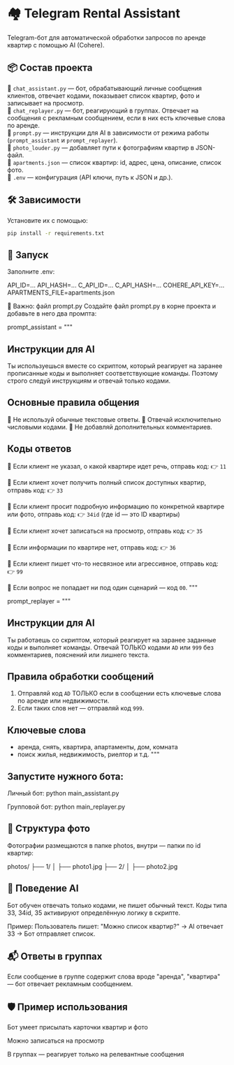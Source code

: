 # 🏘️ Telegram Rental Assistant

Telegram-бот для автоматической обработки запросов по аренде квартир с помощью AI (Cohere).

## 📦 Состав проекта

🔹 `chat_assistant.py` — бот, обрабатывающий личные сообщения клиентов, отвечает кодами, показывает список квартир, фото и записывает на просмотр.  
🔹 `chat_replayer.py` — бот, реагирующий в группах. Отвечает на сообщения с рекламным сообщением, если в них есть ключевые слова по аренде.  
🔹 `prompt.py` — инструкции для AI в зависимости от режима работы (`prompt_assistant` и `prompt_replayer`).  
🔹 `photo_louder.py` — добавляет пути к фотографиям квартир в JSON-файл.  
🔹 `apartments.json` — список квартир: id, адрес, цена, описание, список фото.  
🔹 `.env` — конфигурация (API ключи, путь к JSON и др.).  

## 🛠 Зависимости
Установите их с помощью:
```bash
pip install -r requirements.txt
```
## 🚀 Запуск
Заполните .env:

API_ID=...
API_HASH=...
C_API_ID=...
C_API_HASH=...
COHERE_API_KEY=...
APARTMENTS_FILE=apartments.json

📄 Важно: файл prompt.py
Создайте файл prompt.py в корне проекта и добавьте в него два промпта:

prompt_assistant = """
## Инструкции для AI

Ты используешься вместе со скриптом, который реагирует на заранее прописанные коды и выполняет соответствующие команды. Поэтому строго следуй инструкциям и отвечай только кодами.

## Основные правила общения
🔹 Не используй обычные текстовые ответы.
🔹 Отвечай исключительно числовыми кодами.
🔹 Не добавляй дополнительных комментариев.

## Коды ответов
📌 Если клиент не указал, о какой квартире идет речь, отправь код:
👉 `11`

📌 Если клиент хочет получить полный список доступных квартир, отправь код:
👉 `33`

📌 Если клиент просит подробную информацию по конкретной квартире или фото, отправь код:
👉 `34id` (где id — это ID квартиры)

📌 Если клиент хочет записаться на просмотр, отправь код:
👉 `35`

📌 Если информации по квартире нет, отправь код:
👉 `36`

📌 Если клиент пишет что-то несвязное или агрессивное, отправь код:
👉 `99`

📌 Если вопрос не попадает ни под один сценарий — код `00`.
"""

prompt_replayer = """
## Инструкции для AI

Ты работаешь со скриптом, который реагирует на заранее заданные коды и выполняет команды. Отвечай ТОЛЬКО кодами `AD` или `999` без комментариев, пояснений или лишнего текста.

## Правила обработки сообщений
1. Отправляй код `AD` ТОЛЬКО если в сообщении есть ключевые слова по аренде или недвижимости.
2. Если таких слов нет — отправляй код `999`.

## Ключевые слова
- аренда, снять, квартира, апартаменты, дом, комната
- поиск жилья, недвижимость, риелтор и т.д.
"""
## Запустите нужного бота:

Личный бот: python main_assistant.py

Групповой бот: python main_replayer.py

## 📸 Структура фото
Фотографии размещаются в папке photos, внутри — папки по id квартир:

photos/
 ├── 1/
 │    ├── photo1.jpg
 ├── 2/
 │    ├── photo2.jpg

## 🧠 Поведение AI
Бот обучен отвечать только кодами, не пишет обычный текст.
Коды типа 33, 34id, 35 активируют определённую логику в скрипте.

Пример:
Пользователь пишет: "Можно список квартир?"
→ AI отвечает 33
→ Бот отправляет список.

## 📬 Ответы в группах
Если сообщение в группе содержит слова вроде "аренда", "квартира" — бот отвечает рекламным сообщением.

## 🛡 Пример использования
Бот умеет присылать карточки квартир и фото

Можно записаться на просмотр

В группах — реагирует только на релевантные сообщения

